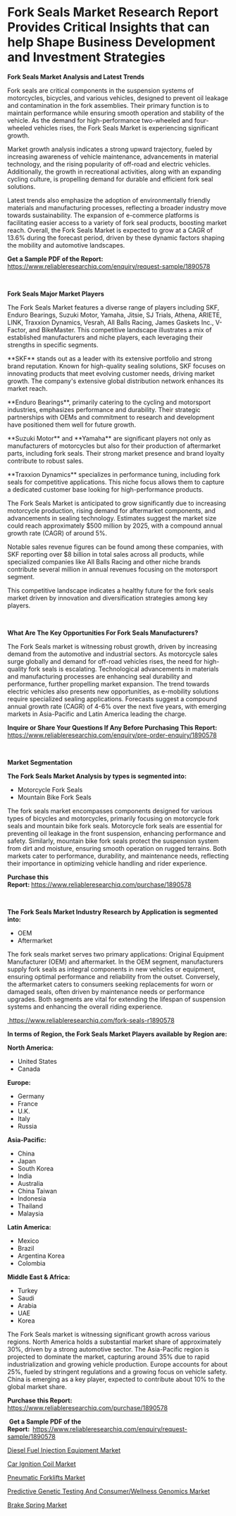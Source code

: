 <p><h1>Fork Seals Market Research Report Provides Critical Insights that can help Shape Business Development and Investment Strategies</h1></p><p><strong>Fork Seals Market Analysis and Latest Trends</strong></p>
<p><p>Fork seals are critical components in the suspension systems of motorcycles, bicycles, and various vehicles, designed to prevent oil leakage and contamination in the fork assemblies. Their primary function is to maintain performance while ensuring smooth operation and stability of the vehicle. As the demand for high-performance two-wheeled and four-wheeled vehicles rises, the Fork Seals Market is experiencing significant growth.</p><p>Market growth analysis indicates a strong upward trajectory, fueled by increasing awareness of vehicle maintenance, advancements in material technology, and the rising popularity of off-road and electric vehicles. Additionally, the growth in recreational activities, along with an expanding cycling culture, is propelling demand for durable and efficient fork seal solutions.</p><p>Latest trends also emphasize the adoption of environmentally friendly materials and manufacturing processes, reflecting a broader industry move towards sustainability. The expansion of e-commerce platforms is facilitating easier access to a variety of fork seal products, boosting market reach. Overall, the Fork Seals Market is expected to grow at a CAGR of 13.6% during the forecast period, driven by these dynamic factors shaping the mobility and automotive landscapes.</p></p>
<p><strong>Get a Sample PDF of the Report:&nbsp;</strong> <a href="https://www.reliableresearchiq.com/enquiry/request-sample/1890578?utm_campaign=101&utm_medium=2&utm_source=Github&utm_content=ia&utm_term=03112024&utm_id=fork-seals">https://www.reliableresearchiq.com/enquiry/request-sample/1890578</a></p>
<p>&nbsp;</p>
<p><strong>Fork Seals Major Market Players</strong></p>
<p><p>The Fork Seals Market features a diverse range of players including SKF, Enduro Bearings, Suzuki Motor, Yamaha, Jitsie, SJ Trials, Athena, ARIETE, LINK, Traxxion Dynamics, Vesrah, All Balls Racing, James Gaskets Inc., V-Factor, and BikeMaster. This competitive landscape illustrates a mix of established manufacturers and niche players, each leveraging their strengths in specific segments.</p><p>**SKF** stands out as a leader with its extensive portfolio and strong brand reputation. Known for high-quality sealing solutions, SKF focuses on innovating products that meet evolving customer needs, driving market growth. The company's extensive global distribution network enhances its market reach.</p><p>**Enduro Bearings**, primarily catering to the cycling and motorsport industries, emphasizes performance and durability. Their strategic partnerships with OEMs and commitment to research and development have positioned them well for future growth.</p><p>**Suzuki Motor** and **Yamaha** are significant players not only as manufacturers of motorcycles but also for their production of aftermarket parts, including fork seals. Their strong market presence and brand loyalty contribute to robust sales.</p><p>**Traxxion Dynamics** specializes in performance tuning, including fork seals for competitive applications. This niche focus allows them to capture a dedicated customer base looking for high-performance products.</p><p>The Fork Seals Market is anticipated to grow significantly due to increasing motorcycle production, rising demand for aftermarket components, and advancements in sealing technology. Estimates suggest the market size could reach approximately $500 million by 2025, with a compound annual growth rate (CAGR) of around 5%.</p><p>Notable sales revenue figures can be found among these companies, with SKF reporting over $8 billion in total sales across all products, while specialized companies like All Balls Racing and other niche brands contribute several million in annual revenues focusing on the motorsport segment. </p><p>This competitive landscape indicates a healthy future for the fork seals market driven by innovation and diversification strategies among key players.</p></p>
<p>&nbsp;</p>
<p><strong>What Are The Key Opportunities For Fork Seals Manufacturers?</strong></p>
<p><p>The Fork Seals market is witnessing robust growth, driven by increasing demand from the automotive and industrial sectors. As motorcycle sales surge globally and demand for off-road vehicles rises, the need for high-quality fork seals is escalating. Technological advancements in materials and manufacturing processes are enhancing seal durability and performance, further propelling market expansion. The trend towards electric vehicles also presents new opportunities, as e-mobility solutions require specialized sealing applications. Forecasts suggest a compound annual growth rate (CAGR) of 4-6% over the next five years, with emerging markets in Asia-Pacific and Latin America leading the charge.</p></p>
<p><strong>Inquire or Share Your Questions If Any Before Purchasing This Report:</strong> <a href="https://www.reliableresearchiq.com/enquiry/pre-order-enquiry/1890578?utm_campaign=101&utm_medium=2&utm_source=Github&utm_content=ia&utm_term=03112024&utm_id=fork-seals">https://www.reliableresearchiq.com/enquiry/pre-order-enquiry/1890578</a></p>
<p>&nbsp;</p>
<p><strong>Market Segmentation</strong></p>
<p><strong>The Fork Seals Market Analysis by types is segmented into:</strong></p>
<p><ul><li>Motorcycle Fork Seals</li><li>Mountain Bike Fork Seals</li></ul></p>
<p><p>The fork seals market encompasses components designed for various types of bicycles and motorcycles, primarily focusing on motorcycle fork seals and mountain bike fork seals. Motorcycle fork seals are essential for preventing oil leakage in the front suspension, enhancing performance and safety. Similarly, mountain bike fork seals protect the suspension system from dirt and moisture, ensuring smooth operation on rugged terrains. Both markets cater to performance, durability, and maintenance needs, reflecting their importance in optimizing vehicle handling and rider experience.</p></p>
<p><strong>Purchase this Report:&nbsp;</strong><a href="https://www.reliableresearchiq.com/purchase/1890578?utm_campaign=101&utm_medium=2&utm_source=Github&utm_content=ia&utm_term=03112024&utm_id=fork-seals">https://www.reliableresearchiq.com/purchase/1890578</a></p>
<p>&nbsp;</p>
<p><strong>The Fork Seals Market Industry Research by Application is segmented into:</strong></p>
<p><ul><li>OEM</li><li>Aftermarket</li></ul></p>
<p><p>The fork seals market serves two primary applications: Original Equipment Manufacturer (OEM) and aftermarket. In the OEM segment, manufacturers supply fork seals as integral components in new vehicles or equipment, ensuring optimal performance and reliability from the outset. Conversely, the aftermarket caters to consumers seeking replacements for worn or damaged seals, often driven by maintenance needs or performance upgrades. Both segments are vital for extending the lifespan of suspension systems and enhancing the overall riding experience.</p></p>
<p><a href="https://www.reliableresearchiq.com/fork-seals-r1890578?utm_campaign=101&utm_medium=2&utm_source=Github&utm_content=ia&utm_term=03112024&utm_id=fork-seals">&nbsp;https://www.reliableresearchiq.com/fork-seals-r1890578</a></p>
<p><strong>In terms of Region, the Fork Seals Market Players available by Region are:</strong></p>
<p>
    <p> <strong> North America: </strong>
        <ul>
            <li>United States</li>
            <li>Canada</li>
        </ul>
        </p> 
    <p> <strong> Europe: </strong>
        <ul>
            <li>Germany</li>
            <li>France</li>
            <li>U.K.</li>
            <li>Italy</li>
            <li>Russia</li>
        </ul>
        </p> 
    <p> <strong> Asia-Pacific: </strong>
        <ul>
            <li>China</li>
            <li>Japan</li>
            <li>South Korea</li>
            <li>India</li>
            <li>Australia</li>
            <li>China Taiwan</li>
            <li>Indonesia</li>
            <li>Thailand</li>
            <li>Malaysia</li>
        </ul>
        </p> 
    <p> <strong> Latin America: </strong>
        <ul>
            <li>Mexico</li>
            <li>Brazil</li>
            <li>Argentina Korea</li>
            <li>Colombia</li>
        </ul>
        </p> 
    <p> <strong> Middle East & Africa: </strong>
        <ul>
            <li>Turkey</li>
            <li>Saudi</li>
            <li>Arabia</li>
            <li>UAE</li>
            <li>Korea</li>
        </ul>
    </p>
    </p>
<p><p>The Fork Seals market is witnessing significant growth across various regions. North America holds a substantial market share of approximately 30%, driven by a strong automotive sector. The Asia-Pacific region is projected to dominate the market, capturing around 35% due to rapid industrialization and growing vehicle production. Europe accounts for about 25%, fueled by stringent regulations and a growing focus on vehicle safety. China is emerging as a key player, expected to contribute about 10% to the global market share.</p></p>
<p><strong>Purchase this Report: </strong><a href="https://www.reliableresearchiq.com/purchase/1890578?utm_campaign=101&utm_medium=2&utm_source=Github&utm_content=ia&utm_term=03112024&utm_id=fork-seals">https://www.reliableresearchiq.com/purchase/1890578</a></p>
<p>&nbsp;<strong>Get a Sample PDF of the Report:&nbsp;&nbsp;</strong><a href="https://www.reliableresearchiq.com/enquiry/request-sample/1890578?utm_campaign=101&utm_medium=2&utm_source=Github&utm_content=ia&utm_term=03112024&utm_id=fork-seals">https://www.reliableresearchiq.com/enquiry/request-sample/1890578</a></p>
<p><strong></strong></p>
<p><p><a href="https://www.linkedin.com/pulse/diesel-fuel-injection-equipment-market-industry-landscape-s8zqe?utm_campaign=101&utm_medium=2&utm_source=Github&utm_content=ia&utm_term=03112024&utm_id=fork-seals">Diesel Fuel Injection Equipment Market</a></p><p><a href="https://www.linkedin.com/pulse/car-ignition-coil-market-segmentation-in-depth-analysis-oemaftermarket-uqike?utm_campaign=101&utm_medium=2&utm_source=Github&utm_content=ia&utm_term=03112024&utm_id=fork-seals">Car Ignition Coil Market</a></p><p><a href="https://github.com/cleora2ime/Market-Research-Report-List-1/blob/main/pneumatic-forklifts-market.md?utm_campaign=101&utm_medium=2&utm_source=Github&utm_content=ia&utm_term=03112024&utm_id=fork-seals">Pneumatic Forklifts Market</a></p><p><a href="https://issuu.com/reportprime-2/docs/predictive-genetic-testing-and-cons_cc48a2b1449e6e?utm_campaign=101&utm_medium=2&utm_source=Github&utm_content=ia&utm_term=03112024&utm_id=fork-seals">Predictive Genetic Testing And Consumer/Wellness Genomics Market</a></p><p><a href="https://github.com/ellenqyqdyches/Market-Research-Report-List-1/blob/main/brake-spring-market.md?utm_campaign=101&utm_medium=2&utm_source=Github&utm_content=ia&utm_term=03112024&utm_id=fork-seals">Brake Spring Market</a></p></p>